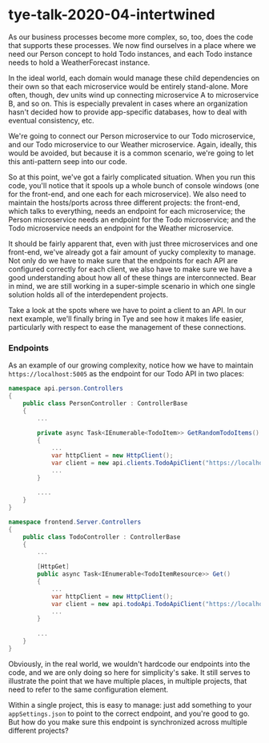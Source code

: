 # tye-talk-2020-04-intertwined
As our business processes become more complex, so, too, does the code that supports these processes.  We now find ourselves in a place where we need our Person concept to hold Todo instances, and each Todo instance needs to hold a WeatherForecast instance.

In the ideal world, each domain would manage these child dependencies on their own so that each microservice would be entirely stand-alone.  More often, though, dev units wind up connecting microservice A to microservice B, and so on.  This is especially prevalent in cases where an organization hasn't decided how to provide app-specific databases, how to deal with eventual consistency, etc.  

We're going to connect our Person microservice to our Todo microservice, and our Todo microservice to our Weather microservice.  Again, ideally, this would be avoided, but because it is a common scenario, we're going to let this anti-pattern seep into our code.

So at this point, we've got a fairly complicated situation.  When you run this code, you'll notice that it spools up a whole bunch of console windows (one for the front-end, and one each for each microservice).  We also need to maintain the hosts/ports across three different projects: the front-end, which talks to everything, needs an endpoint for each microservice; the Person microservice needs an endpoint for the Todo microservice; and the Todo microservice needs an endpoint for the Weather microservice.

It should be fairly apparent that, even with just three microservices and one front-end, we've already got a fair amount of yucky complexity to manage.  Not only do we have to make sure that the endpoints for each API  are configured correctly for each client, we also have to make sure we have a good understanding about how all of these things are interconnected.  Bear in mind, we are still working in a super-simple scenario in which one single solution holds all of the interdependent projects.

Take a look at the spots where we have to point a client to an API.  In our next example, we'll finally bring in Tye and see how it makes life easier, particularly with respect to ease the management of these connections.

### Endpoints
As an example of our growing complexity, notice how we have to maintain `https://localhost:5005` as the endpoint for our Todo API in two places:

```csharp
namespace api.person.Controllers
{
    public class PersonController : ControllerBase
    {
        ...
        
        private async Task<IEnumerable<TodoItem>> GetRandomTodoItems()
        {
            ...
            var httpClient = new HttpClient();
            var client = new api.clients.TodoApiClient("https://localhost:5005", httpClient);
            ...
        }
        
        ....
    }
}
```
```csharp
namespace frontend.Server.Controllers
{
    public class TodoController : ControllerBase
    {
        ...
        
        [HttpGet]
        public async Task<IEnumerable<TodoItemResource>> Get()
        {
            ...
            var httpClient = new HttpClient();
            var client = new api.todoApi.TodoApiClient("https://localhost:5005", httpClient);
            ...
        }
        
        ...
    }
}
```

Obviously, in the real world, we wouldn't hardcode our endpoints into the code, and we are only doing so here for simplicity's sake.  It still serves to illustrate the point that we have multiple places, in multiple projects, that need to refer to the same configuration element.

Within a single project, this is easy to manage: just add something to your `appSettings.json` to point to the correct endpoint, and you're good to go.  But how do you make sure this endpoint is synchronized across multiple different projects?
